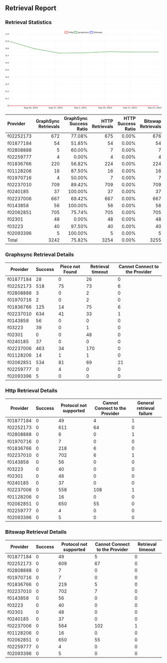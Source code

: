 ## Retrieval Report
### Retrieval Statistics
<img src="https://raw.githubusercontent.com/data-preservation-programs/filplus-checker-assets/main/filecoin-project/filecoin-plus-large-datasets/issues/2094/1695611899677.png"/>

| Provider  | GraphSync Retrievals | GraphSync Success Ratio | HTTP Retrievals | HTTP Success Ratio | Bitswap Retrievals | Bitswap Success Ratio |
| :-------- | -------------------: | ----------------------: | --------------: | -----------------: | -----------------: | --------------------: |
| f02252173 |                  672 |                  77.08% |             675 |              0.00% |                676 |                 0.00% |
| f01877184 |                   54 |                  51.85% |              54 |              0.00% |                 54 |                 0.00% |
| f02808888 |                    5 |                  60.00% |               7 |              0.00% |                  7 |                 0.00% |
| f02259777 |                    4 |                   0.00% |               4 |              0.00% |                  4 |                 0.00% |
| f01836766 |                  220 |                  56.82% |             224 |              0.00% |                224 |                 0.00% |
| f01128206 |                   16 |                  87.50% |              16 |              0.00% |                 16 |                 0.00% |
| f01970716 |                    4 |                  50.00% |               7 |              0.00% |                  7 |                 0.00% |
| f02237010 |                  709 |                  89.42% |             709 |              0.00% |                709 |                 0.00% |
| f0240185  |                   37 |                 100.00% |              37 |              0.00% |                 37 |                 0.00% |
| f02237006 |                  667 |                  69.42% |             667 |              0.00% |                667 |                 0.00% |
| f0143858  |                   56 |                 100.00% |              56 |              0.00% |                 56 |                 0.00% |
| f02062851 |                  705 |                  75.74% |             705 |              0.00% |                705 |                 0.00% |
| f02301    |                   48 |                   0.00% |              48 |              0.00% |                 48 |                 0.00% |
| f03223    |                   40 |                  97.50% |              40 |              0.00% |                 40 |                 0.00% |
| f02093396 |                    5 |                 100.00% |               5 |              0.00% |                  5 |                 0.00% |
| Total     |                 3242 |                  75.82% |            3254 |              0.00% |               3255 |                 0.00% |

### Graphsync Retrieval Details
| Provider  | Success | Piece not Found | Retrieval timeout | Cannot Connect to the Provider |
| --------- | ------- | --------------- | ----------------- | ------------------------------ |
| f01877184 | 28      | 0               | 26                | 0                              |
| f02252173 | 518     | 75              | 73                | 6                              |
| f02808888 | 3       | 0               | 2                 | 0                              |
| f01970716 | 2       | 0               | 2                 | 0                              |
| f01836766 | 125     | 14              | 75                | 6                              |
| f02237010 | 634     | 41              | 33                | 1                              |
| f0143858  | 56      | 0               | 0                 | 0                              |
| f03223    | 39      | 0               | 1                 | 0                              |
| f02301    | 0       | 0               | 48                | 0                              |
| f0240185  | 37      | 0               | 0                 | 0                              |
| f02237006 | 463     | 34              | 170               | 0                              |
| f01128206 | 14      | 1               | 1                 | 0                              |
| f02062851 | 534     | 81              | 69                | 21                             |
| f02259777 | 0       | 4               | 0                 | 0                              |
| f02093396 | 5       | 0               | 0                 | 0                              |

### Http Retrieval Details
| Provider  | Success | Protocol not supported | Cannot Connect to the Provider | General retrieval failure |
| --------- | ------- | ---------------------- | ------------------------------ | ------------------------- |
| f01877184 | 0       | 49                     | 4                              | 1                         |
| f02252173 | 0       | 611                    | 64                             | 0                         |
| f02808888 | 0       | 6                      | 0                              | 1                         |
| f01970716 | 0       | 7                      | 0                              | 0                         |
| f01836766 | 0       | 218                    | 6                              | 0                         |
| f02237010 | 0       | 702                    | 6                              | 1                         |
| f0143858  | 0       | 56                     | 0                              | 0                         |
| f03223    | 0       | 40                     | 0                              | 0                         |
| f02301    | 0       | 48                     | 0                              | 0                         |
| f0240185  | 0       | 37                     | 0                              | 0                         |
| f02237006 | 0       | 558                    | 108                            | 1                         |
| f01128206 | 0       | 16                     | 0                              | 0                         |
| f02062851 | 0       | 650                    | 55                             | 0                         |
| f02259777 | 0       | 4                      | 0                              | 0                         |
| f02093396 | 0       | 5                      | 0                              | 0                         |

### Bitswap Retrieval Details
| Provider  | Success | Protocol not supported | Cannot Connect to the Provider | Retrieval timeout |
| --------- | ------- | ---------------------- | ------------------------------ | ----------------- |
| f01877184 | 0       | 49                     | 5                              | 0                 |
| f02252173 | 0       | 609                    | 67                             | 0                 |
| f02808888 | 0       | 7                      | 0                              | 0                 |
| f01970716 | 0       | 7                      | 0                              | 0                 |
| f01836766 | 0       | 219                    | 5                              | 0                 |
| f02237010 | 0       | 702                    | 7                              | 0                 |
| f0143858  | 0       | 56                     | 0                              | 0                 |
| f03223    | 0       | 40                     | 0                              | 0                 |
| f02301    | 0       | 48                     | 0                              | 0                 |
| f0240185  | 0       | 37                     | 0                              | 0                 |
| f02237006 | 0       | 564                    | 102                            | 1                 |
| f01128206 | 0       | 16                     | 0                              | 0                 |
| f02062851 | 0       | 650                    | 55                             | 0                 |
| f02259777 | 0       | 4                      | 0                              | 0                 |
| f02093396 | 0       | 5                      | 0                              | 0                 |
